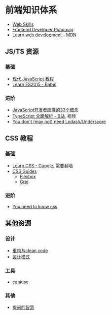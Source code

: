 # 前端知识体系

* [Web Skills](https://andreasbm.github.io/web-skills/)
* [Frontend Developer Roadmap](https://roadmap.sh/frontend)
* [Learn web development - MDN](https://developer.mozilla.org/en-US/docs/Learn)

## JS/TS 资源

### 基础
* [现代 JavaScript 教程](https://zh.javascript.info/)
* [Learn ES2015 - Babel](https://babeljs.io/docs/en/learn)

### 进阶
* [JavaScript开发者应懂的33个概念](https://github.com/stephentian/33-js-concepts)
* [TypeScript 全面解析 - B站](https://www.bilibili.com/video/BV1ig411k7pf), 视频
* [You don't (may not) need Lodash/Underscore](https://github.com/you-dont-need/You-Dont-Need-Lodash-Underscore)

## CSS 教程

### 基础
* [Learn CSS - Google](https://web.dev/learn/css/), 需要翻墙
* [CSS Guides](https://css-tricks.com/guides/)
  * [Flexbox](https://css-tricks.com/snippets/css/a-guide-to-flexbox/)
  * [Grid](https://css-tricks.com/snippets/css/complete-guide-grid/)

### 进阶
* [You need to know css](https://lhammer.cn/You-need-to-know-css/)


## 其他资源

### 设计
* [重构与clean code](https://refactoringguru.cn/refactoring)
* [设计模式](https://refactoringguru.cn/design-patterns)

### 工具
* [caniuse](https://caniuse.com/)

### 其他
* [提问的智慧](https://github.com/ryanhanwu/How-To-Ask-Questions-The-Smart-Way/blob/main/README-zh_CN.md)
